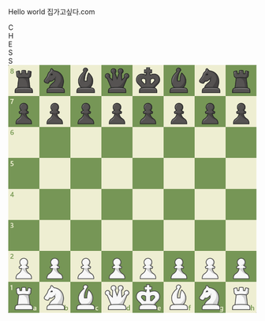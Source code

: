 <html>

<body>
  Hello world
집가고싶다.com

  <p>
    C<br>H<br>E<br>S<br>S<br>
    <img src="Image/체스.png"
  </p>
</body>

</html>
